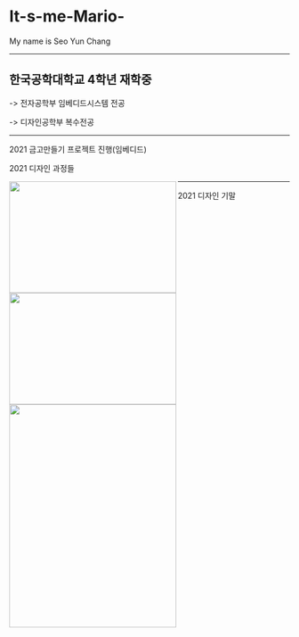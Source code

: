 # It-s-me-Mario-

My name is Seo Yun Chang

----

## 한국공학대학교 4학년 재학중

-> 전자공학부 임베디드시스템 전공

-> 디자인공학부 복수전공

----

2021 금고만들기 프로젝트 진행(임베디드)

2021 디자인 과정들


<img align="left" width="300" height="200" src="https://user-images.githubusercontent.com/102957099/168618849-3a70ff0b-09e0-4182-9aab-6b064042bef7.jpg"><img align="left" width="300" height="200" src="https://user-images.githubusercontent.com/102957099/168618874-1ccfc3c8-8f82-467b-b11d-d40b65ed60cf.jpg">

----

2021 디자인 기말


<img align="center" width="300" height="400" src="https://user-images.githubusercontent.com/102957099/168620109-13a3f0be-8bad-4c8a-8dbb-ace4525050cf.jpg">
